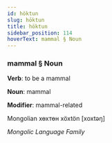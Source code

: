 ```yaml
---
id: höktun
slug: höktun
title: höktun
sidebar_position: 114
hoverText: mammal § Noun
---
```


### mammal § Noun

**Verb**: to be a mammal

**Noun**: mammal

**Modifier**: mammal-related

Mongolian хөхтөн xöxtön [xoxtəŋ]

*Mongolic Language Family*